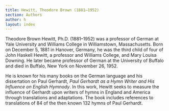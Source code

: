 ```yaml
---
title: Hewitt, Theodore Brown (1881–1952)
section: Authors
author: h
layout: index
---
```


Theodore Brown Hewitt, Ph.D. (1881–1952) was a professor of German at Yale University and Williams College in Williamstown, Massachusetts. Born on December 5, 1881 in Hanover, Germany, he was the third child of four of John Haskell Hewitt, a professor and Williams College, and Mary Louisa Downing. He later became professor of German at the University of Buffalo and died in Buffalo, New York on November 26, 1952.

He is known for his many books on the German language and his dissertation on Paul Gerhardt, *Paul Gerhardt as a Hymn Writer and His Influence on English Hymnody*. In this work, Hewitt seeks to measure the influence of Gerhardt upon writers of hymns in England and America through translations and adaptations. The book includes references to translations of 84 of the then known 132 hymns of Paul Gerhardt.

